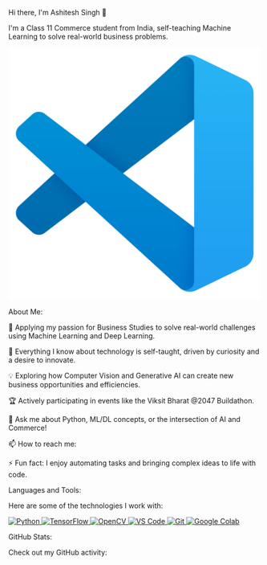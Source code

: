 Hi there, I'm Ashitesh Singh 👋

I'm a Class 11 Commerce student from India, self-teaching Machine Learning to solve real-world business problems.

<p align="center">
<img src="image.png" alt="Coding animation" width="500"/>
<!-- This now points to the 'image.png' file you uploaded -->
</p>

About Me:

🔭 Applying my passion for Business Studies to solve real-world challenges using Machine Learning and Deep Learning.

🌱 Everything I know about technology is self-taught, driven by curiosity and a desire to innovate.

💡 Exploring how Computer Vision and Generative AI can create new business opportunities and efficiencies.

🏆 Actively participating in events like the Viksit Bharat @2047 Buildathon.

🤔 Ask me about Python, ML/DL concepts, or the intersection of AI and Commerce!

📫 How to reach me:  <!-- Replace with your LinkedIn URL -->

⚡ Fun fact: I enjoy automating tasks and bringing complex ideas to life with code.

Languages and Tools:

Here are some of the technologies I work with:

<p align="left">
<a href="https://www.python.org" target="_blank" rel="noreferrer">
<img src="https://www.google.com/search?q=https://raw.githubusercontent.com/devicons/devicon/master/icons/python/python-original.svg" alt="Python" width="40" height="40"/>
</a>
<a href="https://www.tensorflow.org" target="_blank" rel="noreferrer">
<img src="https://www.google.com/search?q=https://raw.githubusercontent.com/devicons/devicon/master/icons/tensorflow/tensorflow-original.svg" alt="TensorFlow" width="40" height="40"/>
</a>
<a href="https://opencv.org/" target="_blank" rel="noreferrer">
<img src="https://www.google.com/search?q=https://raw.githubusercontent.com/devicons/devicon/master/icons/opencv/opencv-original.svg" alt="OpenCV" width="40" height="40"/>
</a>
<a href="https://code.visualstudio.com/" target="_blank" rel="noreferrer">
<img src="https://www.google.com/search?q=https://raw.githubusercontent.com/devicons/devicon/master/icons/vscode/vscode-original.svg" alt="VS Code" width="40" height="40"/>
</a>
<a href="https://git-scm.com/" target="_blank" rel="noreferrer">
<img src="https://www.google.com/search?q=https://raw.githubusercontent.com/devicons/devicon/master/icons/git/git-original.svg" alt="Git" width="40" height="40"/>
</a>
<a href="https://colab.research.google.com/" target="_blank" rel="noreferrer">
<img src="https://www.google.com/search?q=https://raw.githubusercontent.com/devicons/devicon/master/icons/googlecolab/googlecolab-original.svg" alt="Google Colab" width="40" height="40"/>
</a>
</p>

GitHub Stats:

Check out my GitHub activity:

<!-- These stats will automatically update based on your GitHub username -->
